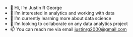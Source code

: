 - 👋 Hi, I’m Justin R George
- 👀 I’m interested in analytics and working with data
- 🌱 I’m currently learning more about data science
- 💞️ I’m looking to collaborate on any data analytics project
- 📫 You can reach me via email justinrg2000@gmail.com

<!---
Justinreji/Justinreji is a ✨ special ✨ repository because its `README.md` (this file) appears on your GitHub profile.
You can click the Preview link to take a look at your changes.
--->

